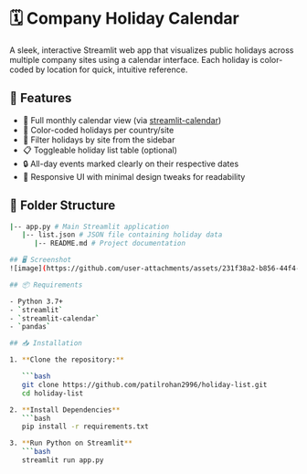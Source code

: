 # 🗓️ Company Holiday Calendar

A sleek, interactive Streamlit web app that visualizes public holidays across multiple company sites using a calendar interface. Each holiday is color-coded by location for quick, intuitive reference.

## 🔧 Features

- 📅 Full monthly calendar view (via [streamlit-calendar](https://github.com/im-perativa/streamlit-calendar))
- 🎨 Color-coded holidays per country/site
- 📍 Filter holidays by site from the sidebar
- 📋 Toggleable holiday list table (optional)
- 🔒 All-day events marked clearly on their respective dates
- 🧩 Responsive UI with minimal design tweaks for readability

## 📁 Folder Structure
```bash
|-- app.py # Main Streamlit application
   |-- list.json # JSON file containing holiday data
      |-- README.md # Project documentation

## 🖥️ Screenshot
![image](https://github.com/user-attachments/assets/231f38a2-b856-44f4-b2a3-0ba782d7b8a0)

## 📦 Requirements

- Python 3.7+
- `streamlit`
- `streamlit-calendar`
- `pandas`

## 📥 Installation

1. **Clone the repository:**

   ```bash
   git clone https://github.com/patilrohan2996/holiday-list.git
   cd holiday-list

2. **Install Dependencies**
   ```bash
   pip install -r requirements.txt

3. **Run Python on Streamlit**
   ```bash
   streamlit run app.py
